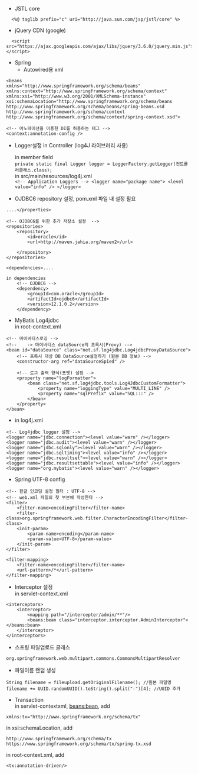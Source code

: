 + JSTL core
```
  <%@ taglib prefix="c" uri="http://java.sun.com/jsp/jstl/core" %>
```

+ jQuery CDN (google)
```
  <script src="https://ajax.googleapis.com/ajax/libs/jquery/3.6.0/jquery.min.js"></script>
```

+ Spring 
  - Autowired용 xml <beans>
```	
<beans 
xmlns="http://www.springframework.org/schema/beans"
xmlns:context="http://www.springframework.org/schema/context"
xmlns:xsi="http://www.w3.org/2001/XMLSchema-instance"
xsi:schemaLocation="http://www.springframework.org/schema/beans http://www.springframework.org/schema/beans/spring-beans.xsd http://www.springframework.org/schema/context http://www.springframework.org/schema/context/spring-context.xsd">

<!-- 어노테이션을 이용한 DI를 허용하는 태그 -->
<context:annotation-config />
```
		
  - Logger설정 in Controller (log4J 라이브러리 사용)
		
  	in member field  
		```
  		private static final Logger logger = LoggerFactory.getLogger(컨트롤러클래스.class);
		```  
	in src/main/resources/log4j.xml  
		```
		<!-- Application Loggers -->
		<logger name="package name">
			<level value="info" />
		</logger>
		```
   - OJDBC6 repository 설정, pom.xml 파일 내 설정 필요 
```
....</properties>

<!-- OJDBC6를 위한 추가 저장소 설정  -->
<repositories>
	<repository>
		<id>oracle</id>
		<url>http://maven.jahia.org/maven2</url>

	</repository>
</repositories>

<dependencies>....

in dependencies 
	<!-- OJDBC6 -->
	<dependency>
		<groupId>com.oracle</groupId>
		<artifactId>ojdbc6</artifactId>
		<version>12.1.0.2</version>
	</dependency>
```  	
+ MyBatis Log4jdbc  
	in root-context.xml  
```
<!-- 마이바티스로깅 -->
<!-- 	-> 마이바티스 dataSource의 프록시(Proxy) -->
<bean id="dataSource" class="net.sf.log4jdbc.Log4jdbcProxyDataSource">
	<!-- 프록시 대상 DB DataSource설정하기 (원본 DB 정보) -->
	<constructor-arg ref="dataSourceSpied" />

	<!-- 로그 출력 양식(포멧) 설정 -->
	<property name="logFormatter">
		<bean class="net.sf.log4jdbc.tools.Log4JdbcCustomFormatter">
			<property name="loggingType" value="MULTI_LINE" />
			<property name="sqlPrefix" value="SQL:::" />
		</bean>
	</property>
</bean>
```  
- in log4j.xml  
```
<!-- Log4jdbc logger 설정 -->
<logger name="jdbc.connection"><level value="warn" /></logger>
<logger name="jdbc.audit"><level value="warn" /></logger>
<logger name="jdbc.sqlonly"><level value="warn" /></logger>
<logger name="jdbc.sqltiming"><level value="info" /></logger>
<logger name="jdbc.resultset"><level value="warn" /></logger>
<logger name="jdbc.resultsettable"><level value="info" /></logger>
<logger name="org.mybatis"><level value="warn" /></logger>
```  
- Spring UTF-8 config  
```
<!-- 한글 인코딩 설정 필터 : UTF-8 -->
<!-- web.xml 파일의 첫 부분에 작성한다 -->
<filter>
	<filter-name>encodingFilter</filter-name>
	<filter-class>org.springframework.web.filter.CharacterEncodingFilter</filter-class>
	<init-param>
		<param-name>encoding</param-name>
		<param-value>UTF-8</param-value>
	</init-param>
</filter>

<filter-mapping>
	<filter-name>encodingFilter</filter-name>
	<url-pattern>/*</url-pattern>
</filter-mapping>
```  
- Interceptor 설정  
in servlet-context.xml  
```
<interceptors>
	<interceptor>
		<mapping path="/intercepter/admin/**"/>
		<beans:bean class="interceptor.interceptor.AdminInterceptor"></beans:bean>
	</interceptor>
</interceptors>
```

- 스프링 파일업로드 클래스  
```
org.springframework.web.multipart.commons.CommonsMultipartResolver
```  
- 파일이름 랜덤 생성  
```
String filename = fileupload.getOriginalFilename(); //원본 파일명
filename += UUID.randomUUID().toString().split("-")[4]; //UUID 추가
```  

- Transaction  
in servlet-contextxml, <beans:bean>, add  
```
xmlns:tx="http://www.springframework.org/schema/tx"
```  
in xsi:schemaLocation, add  
```
http://www.springframework.org/schema/tx https://www.springframework.org/schema/tx/spring-tx.xsd
```  
in root-context.xml, add
```
<tx:annotation-driven/>
```
  
	  
    	
	
